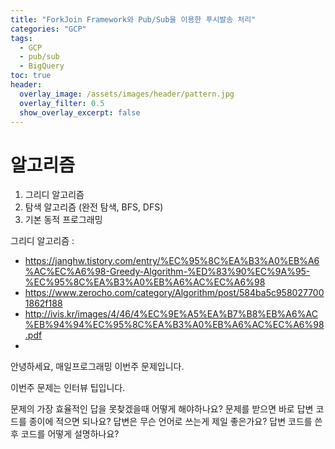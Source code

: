 ```yaml
---
title: "ForkJoin Framework와 Pub/Sub을 이용한 푸시발송 처리"
categories: "GCP"
tags:
  - GCP
  - pub/sub
  - BigQuery
toc: true
header:
  overlay_image: /assets/images/header/pattern.jpg
  overlay_filter: 0.5
  show_overlay_excerpt: false
---
```


# 알고리즘

1. 그리디 알고리즘
2. 탐색 알고리즘 (완전 탐색, BFS, DFS)
3. 기본 동적 프로그래밍


그리디 알고리즘 : 
- https://janghw.tistory.com/entry/%EC%95%8C%EA%B3%A0%EB%A6%AC%EC%A6%98-Greedy-Algorithm-%ED%83%90%EC%9A%95-%EC%95%8C%EA%B3%A0%EB%A6%AC%EC%A6%98
- https://www.zerocho.com/category/Algorithm/post/584ba5c9580277001862f188
- http://ivis.kr/images/4/46/4%EC%9E%A5%EA%B7%B8%EB%A6%AC%EB%94%94%EC%95%8C%EA%B3%A0%EB%A6%AC%EC%A6%98.pdf
- 
안녕하세요, 매일프로그래밍 이번주 문제입니다.
 
이번주 문제는 인터뷰 팁입니다.



문제의 가장 효율적인 답을 못찾겠을때 어떻게 해야하나요?
문제를 받으면 바로 답변 코드를 종이에 적으면 되나요?
답변은 무슨 언어로 쓰는게 제일 좋은가요?
답변 코드를 쓴 후 코드를 어떻게 설명하나요?